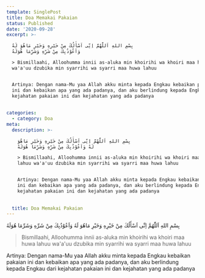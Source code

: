 ```yaml
---
template: SinglePost
title: Doa Memakai Pakaian
status: Published
date: '2020-09-28'
excerpt: >-

  بِسْمِ اللهِ اَللّٰهُمَّ اِنِّى اَسْأَلُكَ مِنْ خَيْرِهِ وَخَيْرِ مَاهُوَ لَهُ
  وَاَعُوْذُبِكَ مِنْ شَرِّهِ وَشَرِّمَا هُوَلَهُ

  > Bismillaahi, Alloohumma innii as-aluka min khoirihi wa khoiri maa huwa lahuu
  wa'a'uu dzubika min syarrihi wa syarri maa huwa lahuu


  Artinya: Dengan nama-Mu yaa Allah akku minta kepada Engkau kebaikan pakaian
  ini dan kebaikan apa yang ada padanya, dan aku berlindung kepada Engkau dari
  kejahatan pakaian ini dan kejahatan yang ada padanya
    
    
categories:
  - category: Doa
meta:
  description: >-

    بِسْمِ اللهِ اَللّٰهُمَّ اِنِّى اَسْأَلُكَ مِنْ خَيْرِهِ وَخَيْرِ مَاهُوَ
    لَهُ وَاَعُوْذُبِكَ مِنْ شَرِّهِ وَشَرِّمَا هُوَلَهُ

    > Bismillaahi, Alloohumma innii as-aluka min khoirihi wa khoiri maa huwa
    lahuu wa'a'uu dzubika min syarrihi wa syarri maa huwa lahuu


    Artinya: Dengan nama-Mu yaa Allah akku minta kepada Engkau kebaikan pakaian
    ini dan kebaikan apa yang ada padanya, dan aku berlindung kepada Engkau dari
    kejahatan pakaian ini dan kejahatan yang ada padanya
      
      
  title: Doa Memakai Pakaian
---
```


بِسْمِ اللهِ اَللّٰهُمَّ اِنِّى اَسْأَلُكَ مِنْ خَيْرِهِ وَخَيْرِ مَاهُوَ لَهُ وَاَعُوْذُبِكَ مِنْ شَرِّهِ وَشَرِّمَا هُوَلَهُ
> Bismillaahi, Alloohumma innii as-aluka min khoirihi wa khoiri maa huwa lahuu wa'a'uu dzubika min syarrihi wa syarri maa huwa lahuu

Artinya: Dengan nama-Mu yaa Allah akku minta kepada Engkau kebaikan pakaian ini dan kebaikan apa yang ada padanya, dan aku berlindung kepada Engkau dari kejahatan pakaian ini dan kejahatan yang ada padanya
  
  
